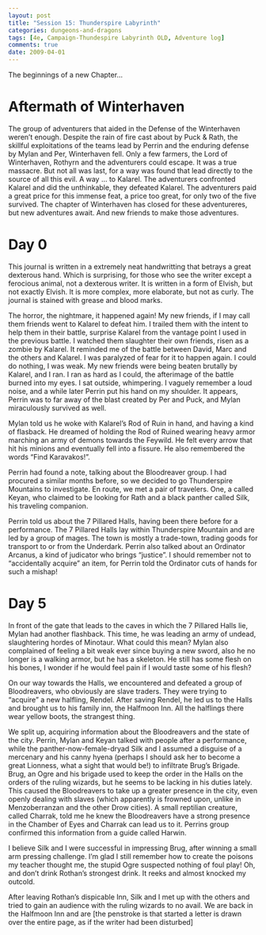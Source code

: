 ```yaml
---
layout: post
title: "Session 15: Thunderspire Labyrinth"
categories: dungeons-and-dragons
tags: [4e, Campaign-Thundespire Labyrinth OLD, Adventure log]
comments: true
date: 2009-04-01
---
```


The beginnings of a new Chapter…

# Aftermath of Winterhaven

The group of adventurers that aided in the Defense of the Winterhaven weren’t enough. Despite the rain of fire cast about by Puck & Rath, the skillful exploitations of the teams lead by Perrin and the enduring defense by Mylan and Per, Winterhaven fell. Only a few farmers, the Lord of Winterhaven, Rothyrn and the adventurers could escape. It was a true massacre. But not all was last, for a way was found that lead directly to the source of all this evil. A way … to Kalarel. The adventurers confronted Kalarel and did the unthinkable, they defeated Kalarel. The adventurers paid a great price for this immense feat, a price too great, for only two of the five survived. The chapter of Winterhaven has closed for these adventureres, but new adventures await. And new friends to make those adventures.

# Day 0
This journal is written in a extremely neat handwritting that betrays a great dexterous hand. Which is surprising, for those who see the writer except a ferocious animal, not a dexterous writer. It is written in a form of Elvish, but not exactly Elvish. It is more complex, more elaborate, but not as curly. The journal is stained with grease and blood marks.

The horror, the nightmare, it happened again! My new friends, if I may call them friends went to Kalarel to defeat him. I trailed them with the intent to help them in their battle, surprise Kalarel from the vantage point I used in the previous battle. I watched them slaughter their own friends, risen as a zombie by Kalarel. It reminded me of the battle between David, Marc and the others and Kalarel. I was paralyzed of fear for it to happen again. I could do nothing, I was weak. My new friends were being beaten brutally by Kalarel, and I ran. I ran as hard as I could, the afterimage of the battle burned into my eyes. I sat outside, whimpering. I vaguely remember a loud noise, and a while later Perrin put his hand on my shoulder. It appears, Perrin was to far away of the blast created by Per and Puck, and Mylan miraculously survived as well.

Mylan told us he woke with Kalarel’s Rod of Ruin in hand, and having a kind of flasback. He dreamed of holding the Rod of Ruined wearing heavy armor marching an army of demons towards the Feywild. He felt every arrow that hit his minions and eventually fell into a fissure. He also remembered the words “Find Karavakos!”.

Perrin had found a note, talking about the Bloodreaver group. I had procured a similar months before, so we decided to go Thunderspire Mountains to investigate. En route, we met a pair of travelers. One, a <race> called Keyan, who claimed to be looking for Rath and a black panther called Silk, his traveling companion.

Perrin told us about the 7 Pillared Halls, having been there before for a performance. The 7 Pillared Halls lay within Thunderspire Mountain and are led by a group of mages. The town is mostly a trade-town, trading goods for transport to or from the Underdark. Perrin also talked about an Ordinator Arcanus, a kind of judicator who brings “justice”. I should remember not to “accidentally acquire”  an item, for Perrin told the Ordinator cuts of hands for such a mishap!

# Day 5
In front of the gate that leads to the caves in which the 7 Pillared Halls lie, Mylan had another flashback. This time, he was leading an army of undead, slaughtering hordes of Minotaur. What could this mean? Mylan also complained of feeling a bit weak ever since buying a new sword, also he no longer is a walking armor, but he has a skeleton. He still has some flesh on his bones, I wonder if he would feel pain if I would taste some of his flesh?

On our way towards the Halls, we encountered and defeated a group of Bloodreavers, who obviously are slave traders. They were trying to “acquire” a new halfling, Rendel. After saving Rendel, he led us to the Halls and brought us to his family inn, the Halfmoon Inn. All the halflings there wear yellow boots, the strangest thing.

We split up, acquiring information about the Bloodreavers and the state of the city. Perrin, Mylan and Keyan talked with people after a performance, while the panther-now-female-dryad Silk and I assumed a disguise of a mercenary and his canny hyena (perhaps I should ask her to become a great Lionness, what a sight that would be!) to infiltrate Brug’s Brigade. Brug, an Ogre and his brigade used to keep the order in the Halls on the orders of the ruling wizards, but he seems to be lacking in his duties lately. This caused the Bloodreavers to take up a greater presence in the  city, even openly dealing with slaves (which apparently is frowned upon, unlike in Menzoberranzan and the other Drow cities). A small reptilian creature, called Charrak, told me he knew the Bloodreavers have a strong presence in the Chamber of Eyes and Charrak can lead us to it. Perrins group confirmed this information from a guide called Harwin.

I believe Silk and I were successful in impressing Brug, after winning a small arm pressing challenge. I’m glad I still remember how to create the poisons my teacher thought me, the stupid Ogre suspected nothing of foul play! Oh, and don’t drink Rothan’s strongest drink. It reeks and almost knocked my outcold.

After leaving Rothan’s dispicable Inn, Silk and I met up with the others and tried to gain an audience with the ruling wizards to no avail. We are back in the Halfmoon Inn and are [the penstroke is that started a letter is drawn over the entire page, as if the writer had been disturbed]
